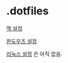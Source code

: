 



# .dotfiles

[맥 설정](mac/readme.md)

[윈도우즈 설정](windows/readme.md)

[리눅스 설정](linux/readme.md) 은 아직 없음.

